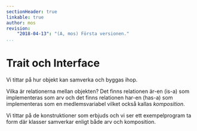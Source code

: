 ```yaml
---
sectionHeader: true
linkable: true
author: mos
revision:
    "2018-04-13": "(A, mos) Första versionen."
...
```

Trait och Interface
=======================

Vi tittar på hur objekt kan samverka och byggas ihop.

Vilka är relationerna mellan objekten? Det finns relationen är-en (is-a) som implementeras som arv och det finns relationen har-en (has-a) som implementeras som en medlemsvariabel vilket också kallas _komposition_.

Vi tittar på de konstruktioner som erbjuds och vi ser ett exempelprogram ta form där klasser samverkar enligt både arv och komposition.
